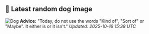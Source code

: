 ## 🐶 Latest random dog image
![Dog](https://images.dog.ceo/breeds/terrier-irish/n02093991_3673.jpg)
**Advice:** "Today, do not use the words "Kind of", "Sort of" or "Maybe". It either is or it isn't."
*Updated: 2025-10-16 15:38 UTC*
